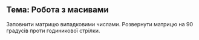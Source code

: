 ## Тема: Робота з масивами

Заповнити матрицю випадковими числами. Розвернути матрицю на 90 градусів проти годиникової стрілки.
